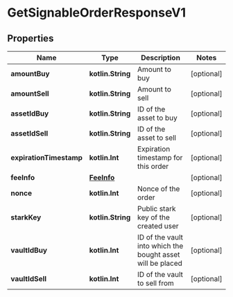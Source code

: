 
# GetSignableOrderResponseV1

## Properties
Name | Type | Description | Notes
------------ | ------------- | ------------- | -------------
**amountBuy** | **kotlin.String** | Amount to buy |  [optional]
**amountSell** | **kotlin.String** | Amount to sell |  [optional]
**assetIdBuy** | **kotlin.String** | ID of the asset to buy |  [optional]
**assetIdSell** | **kotlin.String** | ID of the asset to sell |  [optional]
**expirationTimestamp** | **kotlin.Int** | Expiration timestamp for this order |  [optional]
**feeInfo** | [**FeeInfo**](FeeInfo.md) |  |  [optional]
**nonce** | **kotlin.Int** | Nonce of the order |  [optional]
**starkKey** | **kotlin.String** | Public stark key of the created user |  [optional]
**vaultIdBuy** | **kotlin.Int** | ID of the vault into which the bought asset will be placed |  [optional]
**vaultIdSell** | **kotlin.Int** | ID of the vault to sell from |  [optional]




